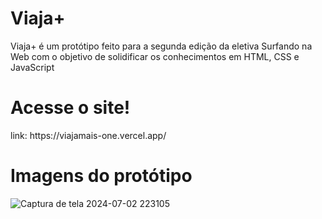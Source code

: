 # Viaja+

<p>Viaja+ é um protótipo feito para a segunda edição da eletiva Surfando na Web com o objetivo de solidificar os conhecimentos em HTML, CSS e JavaScript</p>

# Acesse o site!
<p>link: https://viajamais-one.vercel.app/</p>

# Imagens do protótipo
![Captura de tela 2024-07-02 223105](https://github.com/GalazziJ/galazzij.github.io/assets/141592359/2a7067f0-ca43-4233-a83b-9262181721d3)
